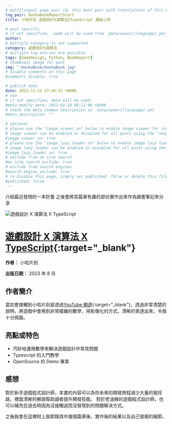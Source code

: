 ```yaml
---
# multilingual page pair id, this must pair with translations of this page. (This name must be unique)
lng_pair: HaskaBookReportStart
title: 小哈片刻 遊戲設計X演算法XTypeScript 讀後心得

# post specific
# if not specified, .name will be used from _data/owner/[language].yml
author:
# multiple category is not supported
category: 遊戲設計X演算法
# multiple tag entries are possible
tags: [GameDesign, Python, BookReport]
# thumbnail image for post
img: ":HaskaBook/HaskaBook.jpg"
# disable comments on this page
#comments_disable: true

# publish date
date: 2023-11-21 17:44:23 +0800
# seo
# if not specified, date will be used.
#meta_modify_date: 2022-02-10 08:11:06 +0900
# check the meta_common_description in _data/owner/[language].yml
#meta_description: ""

# optional
# please use the "image_viewer_on" below to enable image viewer for individual pages or posts (_posts/ or [language]/_posts folders).
# image viewer can be enabled or disabled for all posts using the "image_viewer_posts: true" setting in _data/conf/main.yml.
#image_viewer_on: true
# please use the "image_lazy_loader_on" below to enable image lazy loader for individual pages or posts (_posts/ or [language]/_posts folders).
# image lazy loader can be enabled or disabled for all posts using the "image_lazy_loader_posts: true" setting in _data/conf/main.yml.
#image_lazy_loader_on: true
# exclude from on site search
#on_site_search_exclude: true
# exclude from search engines
#search_engine_exclude: true
# to disable this page, simply set published: false or delete this file
#published: false
---
```


<!-- outline-start -->

介紹最近發現的一本好書
之後會將其篇章有趣的部份實作出來作為讀書筆記來分享

<!-- outline-end -->

![遊戲設計 X 演算法 X TypeScript](:HaskaBook/HaskaBook.jpg)

# [遊戲設計 X 演算法 X TypeScript](https://www.books.com.tw/products/0010965698?sloc=main){:target="\_blank"}

**作者：** 小哈片刻

**出版日期：** 2023 年 8 月

## 作者簡介

當初會接觸到小哈片刻是透過[YouTube 頻道](https://www.youtube.com/@HaskaSu){:target="\_blank"}，透過非常清楚的說明，將遊戲中會用到非常複雜的數學，用影像化的方式，清晰的表達出來，令我十分佩服。

## 亮點或特色

- 巧妙地運用數學來解決遊戲設計中常見問題
- Typescript 的入門教學
- OpenSource 的 Demo 專案

## 感想

對於新手遊戲程式設計師，本書的內容可以為你未來的開發旅程減少大量的冤枉路，裡面清晰的解說幫助讀者提升開發技能。
對於老油條的遊戲程式設計師，也可以補充在過去時因為沒接觸過而沒發現到的問題解決方式。

之後我會在這裡附上我節錄其中幾個篇章後，實作後的結果以及自己發掘的細節。
